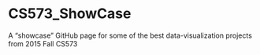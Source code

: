 # CS573_ShowCase
A “showcase” GitHub page for some of the best data-visualization projects from 2015 Fall CS573
